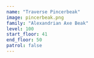```yaml
---
name: "Traverse Pincerbeak"
image: pincerbeak.png
family: "Alexandrian Axe Beak"
level: 100
start_floor: 41
end_floor: 50
patrol: false
---
```

